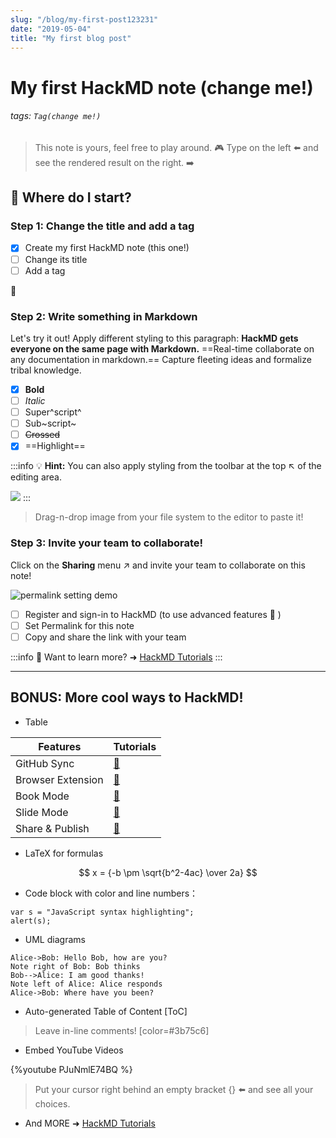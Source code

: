 ```yaml
---
slug: "/blog/my-first-post123231"
date: "2019-05-04"
title: "My first blog post"
---
```


# My first HackMD note (change me!)

###### tags: `Tag(change me!)`

> This note is yours, feel free to play around.  :video_game:
> Type on the left :arrow_left: and see the rendered result on the right. :arrow_right:

## :memo: Where do I start?

### Step 1: Change the title and add a tag

- [x] Create my first HackMD note (this one!)
- [ ] Change its title
- [ ] Add a tag

:rocket:

### Step 2: Write something in Markdown

Let's try it out!
Apply different styling to this paragraph:
**HackMD gets everyone on the same page with Markdown.** ==Real-time collaborate on any documentation in markdown.== Capture fleeting ideas and formalize tribal knowledge.

- [x] **Bold**
- [ ] *Italic*
- [ ] Super^script^
- [ ] Sub~script~
- [ ] ~~Crossed~~
- [x] ==Highlight==

:::info
:bulb: **Hint:** You can also apply styling from the toolbar at the top :arrow_upper_left: of the editing area.

![](https://i.imgur.com/Cnle9f9.png)
:::

> Drag-n-drop image from your file system to the editor to paste it!

### Step 3: Invite your team to collaborate!

Click on the <i class="fa fa-share-alt"></i> **Sharing** menu :arrow_upper_right: and invite your team to collaborate on this note!

![permalink setting demo](https://i.imgur.com/PjUhQBB.gif)

- [ ] Register and sign-in to HackMD (to use advanced features :tada: )
- [ ] Set Permalink for this note
- [ ] Copy and share the link with your team

:::info
:pushpin: Want to learn more? ➜ [HackMD Tutorials](https://hackmd.io/c/tutorials)
:::

---

## BONUS: More cool ways to HackMD!

- Table

| Features          | Tutorials               |
| ----------------- |:----------------------- |
| GitHub Sync       | [:link:][GitHub-Sync]   |
| Browser Extension | [:link:][HackMD-it]     |
| Book Mode         | [:link:][Book-mode]     |
| Slide Mode        | [:link:][Slide-mode]    |
| Share & Publish   | [:link:][Share-Publish] |

[GitHub-Sync]: https://hackmd.io/c/tutorials/%2Fs%2Flink-with-github
[HackMD-it]: https://hackmd.io/c/tutorials/%2Fs%2Fhackmd-it
[Book-mode]: https://hackmd.io/c/tutorials/%2Fs%2Fhow-to-create-book
[Slide-mode]: https://hackmd.io/c/tutorials/%2Fs%2Fhow-to-create-slide-deck
[Share-Publish]: https://hackmd.io/c/tutorials/%2Fs%2Fhow-to-publish-note

- LaTeX for formulas

$$
x = {-b \pm \sqrt{b^2-4ac} \over 2a}
$$

- Code block with color and line numbers：
```javascript=16
var s = "JavaScript syntax highlighting";
alert(s);
```

- UML diagrams
```sequence
Alice->Bob: Hello Bob, how are you?
Note right of Bob: Bob thinks
Bob-->Alice: I am good thanks!
Note left of Alice: Alice responds
Alice->Bob: Where have you been?
```
- Auto-generated Table of Content
[ToC]

> Leave in-line comments! [color=#3b75c6]

- Embed YouTube Videos

{%youtube PJuNmlE74BQ %}

> Put your cursor right behind an empty bracket {} :arrow_left: and see all your choices.

- And MORE ➜ [HackMD Tutorials](https://hackmd.io/c/tutorials)
